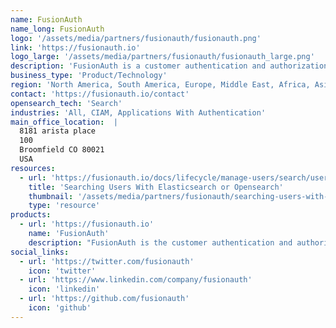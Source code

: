 ```yaml
---
name: FusionAuth
name_long: FusionAuth
logo: '/assets/media/partners/fusionauth/fusionauth.png'
link: 'https://fusionauth.io'
logo_large: '/assets/media/partners/fusionauth/fusionauth_large.png'
description: 'FusionAuth is a customer authentication and authorization platform.'
business_type: 'Product/Technology'
region: 'North America, South America, Europe, Middle East, Africa, Asia Pacific, Australia'
contact: 'https://fusionauth.io/contact'
opensearch_tech: 'Search'
industries: 'All, CIAM, Applications With Authentication'
main_office_location:  |
  8181 arista place
  100
  Broomfield CO 80021
  USA
resources: 
  - url: 'https://fusionauth.io/docs/lifecycle/manage-users/search/user-search-with-elasticsearch'
    title: 'Searching Users With Elasticsearch or Opensearch'
    thumbnail: '/assets/media/partners/fusionauth/searching-users-with-elasticsearch-or-opensearch.png'
    type: 'resource'
products:
  - url: 'https://fusionauth.io'
    name: 'FusionAuth'
    description: "FusionAuth is the customer authentication and authorization platform that makes developers' lives awesome. You'll get all the features your app needs plus a customizable, scalable solution you can run on any computer, anywhere in the world."
social_links:
  - url: 'https://twitter.com/fusionauth'
    icon: 'twitter'
  - url: 'https://www.linkedin.com/company/fusionauth'
    icon: 'linkedin'
  - url: 'https://github.com/fusionauth'
    icon: 'github'
---
```

